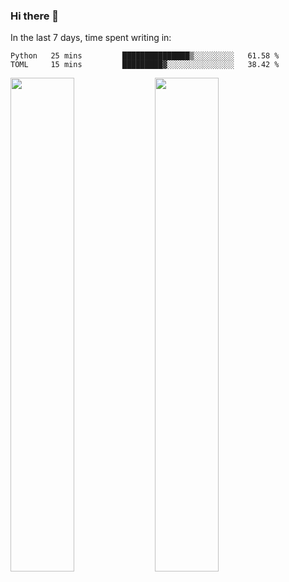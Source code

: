 ### Hi there 👋

In the last 7 days, time spent writing in:

<!--START_SECTION:waka-->

```text
Python   25 mins         ███████████████▒░░░░░░░░░   61.58 %
TOML     15 mins         █████████▓░░░░░░░░░░░░░░░   38.42 %
```

<!--END_SECTION:waka-->

<img src="https://wakatime.com/share/@jimtje/5d0c92de-08f8-4a72-8f2f-6a9693d1e318.svg" width=45% height=45%> <img src="https://wakatime.com/share/@jimtje/501498ae-bda5-4da7-a89d-b40bcdd5556d.svg" width=45% height=45%>
